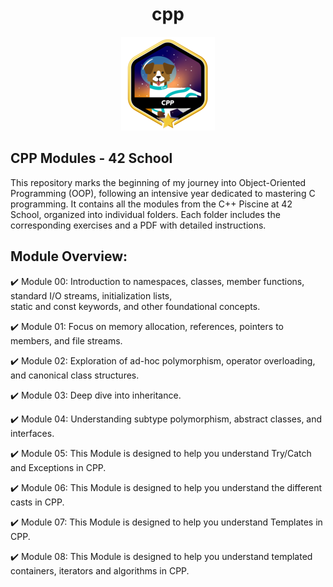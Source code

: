 <h1 align="center">cpp </h1>
<p align="center">
  <a href="https://github.com/mohimi-coder/cpp">
    <img src="https://raw.githubusercontent.com/mohimi-coder/1337_badges/refs/heads/master/cppm.png">
  </a>
</p>


## CPP Modules - 42 School

This repository marks the beginning of my journey into Object-Oriented Programming (OOP), following an intensive year dedicated to mastering C programming. 
It contains all the modules from the C++ Piscine at 42 School, organized into individual folders. Each folder includes the corresponding exercises and a PDF with detailed instructions.

## Module Overview:

  ✔️ Module 00: Introduction to namespaces, classes, member functions, standard I/O streams, initialization lists,   
     static and const keywords, and other foundational concepts.
  
  ✔️ Module 01: Focus on memory allocation, references, pointers to members, and file streams.
  
  ✔️ Module 02: Exploration of ad-hoc polymorphism, operator overloading, and canonical class structures.
  
  ✔️ Module 03: Deep dive into inheritance.
  
  ✔️ Module 04: Understanding subtype polymorphism, abstract classes, and interfaces.

  ✔️ Module 05: This Module is designed to help you understand Try/Catch and Exceptions in CPP.

  ✔️ Module 06: This Module is designed to help you understand the different casts in CPP.

  ✔️ Module 07: This Module is designed to help you understand Templates in CPP.

  ✔️ Module 08: This Module is designed to help you understand templated containers, iterators and algorithms in CPP.
